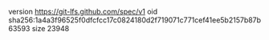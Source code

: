 version https://git-lfs.github.com/spec/v1
oid sha256:1a4a3f96525f0dfcfcc17c0824180d2f719071c771cef41ee5b2157b87b63593
size 23948
